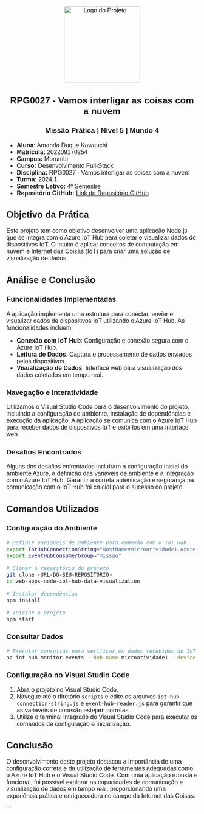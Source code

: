 <style>
.custom-font {
  font-family: 'Arial', sans-serif; 
  font-size: 16px;
}
</style>

<div class="custom-font">

<p align="center">
<img src="https://i.pinimg.com/originals/1a/21/6f/1a216fb0afdce66e7ffd9c9dbfce393b.jpg" alt="Logo do Projeto" width="200"/>
</p>
<h2 align="center">RPG0027  - Vamos interligar as coisas com a nuvem</h2>
<h3 align="center">Missão Prática | Nível 5 | Mundo 4</h3>

* **Aluna:** Amanda Duque Kawauchi
* **Matrícula:** 202209170254
* **Campus:** Morumbi
* **Curso:** Desenvolvimento Full-Stack
* **Disciplina:** RPG0027  - Vamos interligar as coisas com a nuvem
* **Turma:** 2024.1
* **Semestre Letivo:** 4º Semestre
* **Repositório GitHub:** [Link do Repositório GitHub](https://github.com/madukisp/missao5-mundo4)

## Objetivo da Prática

Este projeto tem como objetivo desenvolver uma aplicação Node.js que se integra com o Azure IoT Hub para coletar e visualizar dados de dispositivos IoT. O intuito é aplicar conceitos de computação em nuvem e Internet das Coisas (IoT) para criar uma solução de visualização de dados.

## Análise e Conclusão

### Funcionalidades Implementadas

A aplicação implementa uma estrutura para conectar, enviar e visualizar dados de dispositivos IoT utilizando o Azure IoT Hub. As funcionalidades incluem:

- **Conexão com IoT Hub**: Configuração e conexão segura com o Azure IoT Hub.
- **Leitura de Dados**: Captura e processamento de dados enviados pelos dispositivos.
- **Visualização de Dados**: Interface web para visualização dos dados coletados em tempo real.

### Navegação e Interatividade

Utilizamos o Visual Studio Code para o desenvolvimento do projeto, incluindo a configuração do ambiente, instalação de dependências e execução da aplicação. A aplicação se comunica com o Azure IoT Hub para receber dados de dispositivos IoT e exibi-los em uma interface web.

### Desafios Encontrados

Alguns dos desafios enfrentados incluíram a configuração inicial do ambiente Azure, a definição das variáveis de ambiente e a integração com o Azure IoT Hub. Garantir a correta autenticação e segurança na comunicação com o IoT Hub foi crucial para o sucesso do projeto.

## Comandos Utilizados

### Configuração do Ambiente

```bash
# Definir variáveis de ambiente para conexão com o IoT Hub
export IotHubConnectionString="HostName=microatividade1.azure-devices.net;SharedAccessKeyName=service;SharedAccessKey=HLK+wk46T5eJ7NbFP9xlqITNy/7kF1gbeAIoTIAlWG8="
export EventHubConsumerGroup="missao"

# Clonar o repositório do projeto
git clone <URL-DO-SEU-REPOSITÓRIO>
cd web-apps-node-iot-hub-data-visualization

# Instalar dependências
npm install

# Iniciar o projeto
npm start
```

### Consultar Dados

```bash
# Executar consultas para verificar os dados recebidos do IoT Hub
az iot hub monitor-events --hub-name microatividade1 --device-id meu-dispositivo --consumer-group $EventHubConsumerGroup
```

### Configuração no Visual Studio Code

1. Abra o projeto no Visual Studio Code.
2. Navegue até o diretório `scripts` e edite os arquivos `iot-hub-connection-string.js` e `event-hub-reader.js` para garantir que as variáveis de conexão estejam corretas.
3. Utilize o terminal integrado do Visual Studio Code para executar os comandos de configuração e inicialização.

## Conclusão

O desenvolvimento deste projeto destacou a importância de uma configuração correta e da utilização de ferramentas adequadas como o Azure IoT Hub e o Visual Studio Code. Com uma aplicação robusta e funcional, foi possível explorar as capacidades de comunicação e visualização de dados em tempo real, proporcionando uma experiência prática e enriquecedora no campo da Internet das Coisas.

</div>
```